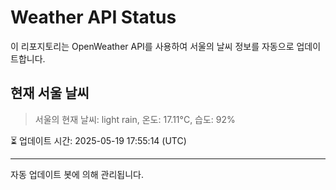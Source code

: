 
# Weather API Status

이 리포지토리는 OpenWeather API를 사용하여 서울의 날씨 정보를 자동으로 업데이트합니다.

## 현재 서울 날씨
> 서울의 현재 날씨: light rain, 온도: 17.11°C, 습도: 92%

⏳ 업데이트 시간: 2025-05-19 17:55:14 (UTC)

---
자동 업데이트 봇에 의해 관리됩니다.
